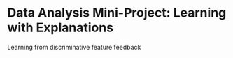 # Data Analysis Mini-Project: Learning with Explanations

Learning from discriminative feature feedback
